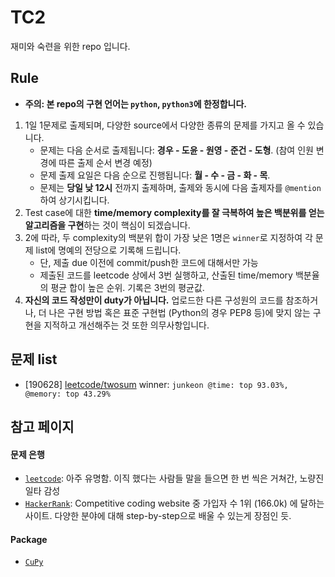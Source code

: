 # TC2
재미와 숙련을 위한 repo 입니다. 

## Rule
* **주의: 본 repo의 구현 언어는 `python`, `python3`에 한정합니다.**

1. 1일 1문제로 출제되며, 다양한 source에서 다양한 종류의 문제를 가지고 올 수 있습니다.
    - 문제는 다음 순서로 출제됩니다: **경우 - 도윤 - 원영 - 준건 - 도형**. (참여 인원 변경에 따른 출제 순서 변경 예정)
    - 문제 출제 요일은 다음 순으로 진행됩니다: **월 - 수 - 금 - 화 - 목**.
    - 문제는 **당일 낮 12시** 전까지 출제하며, 출제와 동시에 다음 출제자를 `@mention`하여 상기시킵니다.
2. Test case에 대한 **time/memory complexity를 잘 극복하여 높은 백분위를 얻는 알고리즘을 구현**하는 것이 핵심이 되겠습니다.
3. 2에 따라, 두 complexity의 백분위 합이 가장 낮은 1명은 `winner`로 지정하여 각 문제 list에 명예의 전당으로 기록해 드립니다.
	- 단, 제출 due 이전에 commit/push한 코드에 대해서만 가능
	- 제출된 코드를 leetcode 상에서 3번 실행하고, 산출된 time/memory 백분율의 평균 합이 높은 순위. 기록은 3번의
	 평균값.
4. **자신의 코드 작성만이 duty가 아닙니다.** 업로드한 다른 구성원의 코드를 참조하거나, 더 나은 구현 방법 혹은 표준 구현법 (Python의 경우 PEP8 등)에 맞지 않는 구현을 지적하고 개선해주는 것 또한 의무사항입니다.

## 문제 list
- [190628] [leetcode/twosum](https://leetcode.com/problems/two-sum/) winner: 
`junkeon @time: top 93.03%, @memory: top 43.29%`


## 참고 페이지 
#### 문제 은행
- [`leetcode`](https://leetcode.com/problemset/all/): 아주 유명함. 이직 했다는 사람들 말을 들으면 한 번 씩은 거쳐간, 노량진 일타 감성
- [`HackerRank`](https://www.hackerrank.com/): Competitive coding website 중 
가입자 수 1위 (166.0k) 에 달하는 사이트. 다양한 분야에 대해 step-by-step으로 배울 수 있는게 장점인 듯.

#### Package 
- [`CuPy`](https://cupy.chainer.org/)

